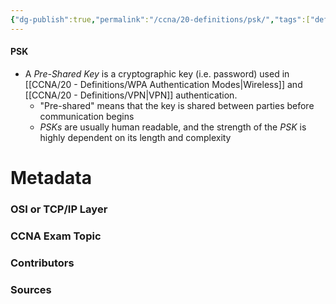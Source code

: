 ```yaml
---
{"dg-publish":true,"permalink":"/ccna/20-definitions/psk/","tags":["defs_ccna"],"created":"2023-11-04T12:45:23.000-07:00","updated":"2023-11-07T11:11:24.000-08:00"}
---
```


#### PSK
- A *Pre-Shared Key* is a cryptographic key (i.e. password) used in [[CCNA/20 - Definitions/WPA Authentication Modes\|Wireless]] and [[CCNA/20 - Definitions/VPN\|VPN]] authentication.
	- "Pre-shared" means that the key is shared between parties before communication begins
	- *PSKs* are usually human readable, and the strength of the *PSK* is highly dependent on its length and complexity






# Metadata
### OSI or TCP/IP Layer

### CCNA Exam Topic

### Contributors

### Sources
